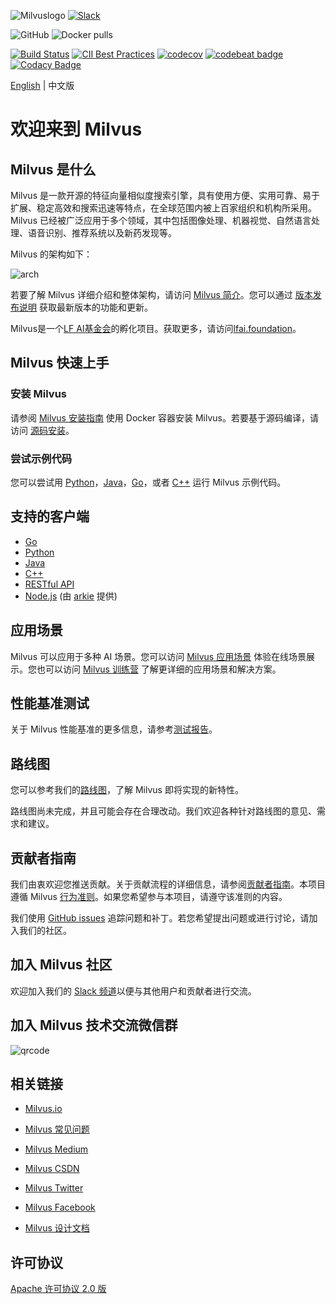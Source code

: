 
![Milvuslogo](https://github.com/milvus-io/docs/blob/v0.9.1/assets/milvus_logo.png)
[![Slack](https://img.shields.io/badge/Join-Slack-orange)](https://join.slack.com/t/milvusio/shared_invite/zt-e0u4qu3k-bI2GDNys3ZqX1YCJ9OM~GQ)

![GitHub](https://img.shields.io/github/license/milvus-io/milvus)
![Docker pulls](https://img.shields.io/docker/pulls/milvusdb/milvus)

[![Build Status](http://internal.zilliz.com:18080/jenkins/job/milvus-ci/job/master/badge/icon)](http://internal.zilliz.com:18080/jenkins/job/milvus-ci/job/master/)
[![CII Best Practices](https://bestpractices.coreinfrastructure.org/projects/3563/badge)](https://bestpractices.coreinfrastructure.org/projects/3563)
[![codecov](https://codecov.io/gh/milvus-io/milvus/branch/master/graph/badge.svg)](https://codecov.io/gh/milvus-io/milvus)
[![codebeat badge](https://codebeat.co/badges/e030a4f6-b126-4475-a938-4723d54ec3a7?style=plastic)](https://codebeat.co/projects/github-com-milvus-io-milvus-master)
[![Codacy Badge](https://api.codacy.com/project/badge/Grade/c4bb2ccfb51b47f99e43bfd1705edd95)](https://app.codacy.com/gh/milvus-io/milvus?utm_source=github.com&utm_medium=referral&utm_content=milvus-io/milvus&utm_campaign=Badge_Grade_Dashboard)

[English](README.md) | 中文版  

# 欢迎来到 Milvus

## Milvus 是什么

Milvus 是一款开源的特征向量相似度搜索引擎，具有使用方便、实用可靠、易于扩展、稳定高效和搜索迅速等特点，在全球范围内被上百家组织和机构所采用。Milvus 已经被广泛应用于多个领域，其中包括图像处理、机器视觉、自然语言处理、语音识别、推荐系统以及新药发现等。

Milvus 的架构如下：

![arch](https://github.com/milvus-io/docs/blob/v0.9.1/assets/milvus_arch.png)

若要了解 Milvus 详细介绍和整体架构，请访问 [Milvus 简介](https://www.milvus.io/docs/overview.md)。您可以通过 [版本发布说明](https://www.milvus.io/docs/v0.10.0/release_notes.md) 获取最新版本的功能和更新。

Milvus是一个[LF AI基金会](https://lfai.foundation/)的孵化项目。获取更多，请访问[lfai.foundation](https://lfai.foundation/)。

## Milvus 快速上手

### 安装 Milvus

请参阅 [Milvus 安装指南](https://www.milvus.io/docs/v0.10.0/install_milvus.md) 使用 Docker 容器安装 Milvus。若要基于源码编译，请访问 [源码安装](INSTALL.md)。

### 尝试示例代码

您可以尝试用 [Python](https://www.milvus.io/docs/v0.10.0/example_code.md)，[Java](https://github.com/milvus-io/milvus-sdk-java/tree/master/examples)，[Go](https://github.com/milvus-io/milvus-sdk-go/tree/master/examples)，或者 [C++](https://github.com/milvus-io/milvus/tree/master/sdk/examples) 运行 Milvus 示例代码。

## 支持的客户端

-   [Go](https://github.com/milvus-io/milvus-sdk-go)
-   [Python](https://github.com/milvus-io/pymilvus)
-   [Java](https://github.com/milvus-io/milvus-sdk-java)
-   [C++](https://github.com/milvus-io/milvus/tree/master/sdk)
-   [RESTful API](https://github.com/milvus-io/milvus/tree/master/core/src/server/web_impl)
-   [Node.js](https://www.npmjs.com/package/@arkie-ai/milvus-client) (由 [arkie](https://www.arkie.cn/) 提供)

## 应用场景

Milvus 可以应用于多种 AI 场景。您可以访问 [Milvus 应用场景](https://milvus.io/scenarios) 体验在线场景展示。您也可以访问 [Milvus 训练营](https://github.com/milvus-io/bootcamp) 了解更详细的应用场景和解决方案。

## 性能基准测试

关于 Milvus 性能基准的更多信息，请参考[测试报告](https://github.com/milvus-io/milvus/tree/master/docs)。

## 路线图

您可以参考我们的[路线图](https://github.com/milvus-io/milvus/milestones)，了解 Milvus 即将实现的新特性。

路线图尚未完成，并且可能会存在合理改动。我们欢迎各种针对路线图的意见、需求和建议。

## 贡献者指南

我们由衷欢迎您推送贡献。关于贡献流程的详细信息，请参阅[贡献者指南](https://github.com/milvus-io/milvus/blob/master/CONTRIBUTING.md)。本项目遵循 Milvus [行为准则](https://github.com/milvus-io/milvus/blob/master/CODE_OF_CONDUCT.md)。如果您希望参与本项目，请遵守该准则的内容。

我们使用 [GitHub issues](https://github.com/milvus-io/milvus/issues) 追踪问题和补丁。若您希望提出问题或进行讨论，请加入我们的社区。

## 加入 Milvus 社区

欢迎加入我们的 [Slack 频道](https://join.slack.com/t/milvusio/shared_invite/zt-e0u4qu3k-bI2GDNys3ZqX1YCJ9OM~GQ)以便与其他用户和贡献者进行交流。

## 加入 Milvus 技术交流微信群

![qrcode](https://github.com/milvus-io/docs/blob/v0.7.0/assets/qrcode.png)

## 相关链接

-   [Milvus.io](https://www.milvus.io)

-   [Milvus 常见问题](https://www.milvus.io/cn/docs/faq/operational_faq.md)

-   [Milvus Medium](https://medium.com/@milvusio)

-   [Milvus CSDN](https://zilliz.blog.csdn.net/)

-   [Milvus Twitter](https://twitter.com/milvusio)

-   [Milvus Facebook](https://www.facebook.com/io.milvus.5)

-   [Milvus 设计文档](DESIGN.md)

## 许可协议

[Apache 许可协议 2.0 版](https://github.com/milvus-io/milvus/blob/master/LICENSE)
